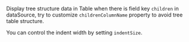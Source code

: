 Display tree structure data in Table when there is field key `children` in dataSource, try to customize `childrenColumnName` property to avoid tree table structure.

You can control the indent width by setting `indentSize`.